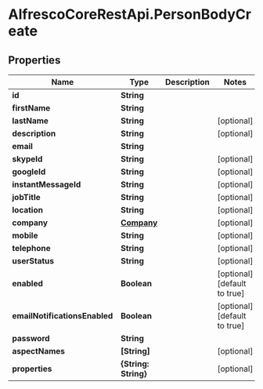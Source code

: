 # AlfrescoCoreRestApi.PersonBodyCreate

## Properties
Name | Type | Description | Notes
------------ | ------------- | ------------- | -------------
**id** | **String** |  | 
**firstName** | **String** |  | 
**lastName** | **String** |  | [optional] 
**description** | **String** |  | [optional] 
**email** | **String** |  | 
**skypeId** | **String** |  | [optional] 
**googleId** | **String** |  | [optional] 
**instantMessageId** | **String** |  | [optional] 
**jobTitle** | **String** |  | [optional] 
**location** | **String** |  | [optional] 
**company** | [**Company**](Company.md) |  | [optional] 
**mobile** | **String** |  | [optional] 
**telephone** | **String** |  | [optional] 
**userStatus** | **String** |  | [optional] 
**enabled** | **Boolean** |  | [optional] [default to true]
**emailNotificationsEnabled** | **Boolean** |  | [optional] [default to true]
**password** | **String** |  | 
**aspectNames** | **[String]** |  | [optional] 
**properties** | **{String: String}** |  | [optional] 


